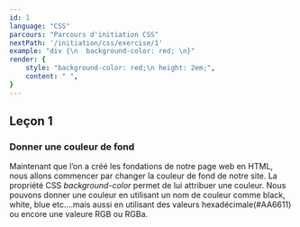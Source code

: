```yaml
---
id: 1
language: "CSS"
parcours: "Parcours d'initiation CSS"
nextPath: '/initiation/css/exercise/1'
example: "div {\n  background-color: red; \n}"
render: {
    style: "background-color: red;\n height: 2em;",
    content: " ",
}
---
```

## Leçon 1

### Donner une couleur de fond

Maintenant que l’on a créé les fondations de notre page web en HTML, nous allons commencer par changer la couleur de fond de notre site.
La propriété CSS *background-color* permet de lui attribuer une couleur.
Nous pouvons donner une couleur en utilisant un nom de couleur comme black, white, blue etc….mais aussi en utilisant des valeurs hexadécimale(#AA6611) ou encore une valeure RGB ou RGBa.

